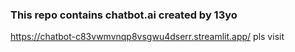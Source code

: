 ### This repo contains chatbot.ai created by 13yo

https://chatbot-c83vwmvnqp8vsgwu4dserr.streamlit.app/     pls visit
